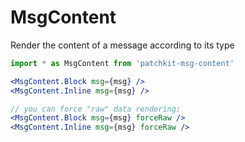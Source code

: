 # MsgContent

Render the content of a message according to its type

```jsx
import * as MsgContent from 'patchkit-msg-content'

<MsgContent.Block msg={msg} />
<MsgContent.Inline msg={msg} />

// you can force "raw" data rendering:
<MsgContent.Block msg={msg} forceRaw />
<MsgContent.Inline msg={msg} forceRaw />